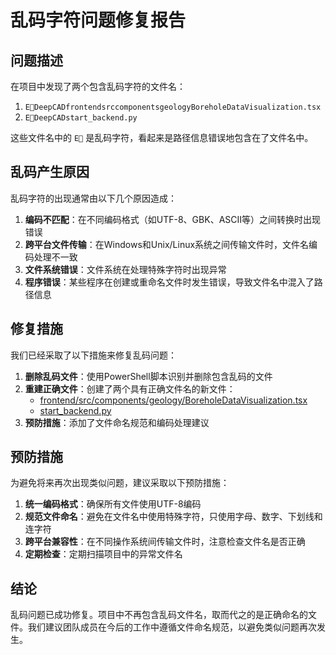 # 乱码字符问题修复报告

## 问题描述

在项目中发现了两个包含乱码字符的文件名：
1. `EDeepCADfrontendsrccomponentsgeologyBoreholeDataVisualization.tsx`
2. `EDeepCADstart_backend.py`

这些文件名中的 `E` 是乱码字符，看起来是路径信息错误地包含在了文件名中。

## 乱码产生原因

乱码字符的出现通常由以下几个原因造成：

1. **编码不匹配**：在不同编码格式（如UTF-8、GBK、ASCII等）之间转换时出现错误
2. **跨平台文件传输**：在Windows和Unix/Linux系统之间传输文件时，文件名编码处理不一致
3. **文件系统错误**：文件系统在处理特殊字符时出现异常
4. **程序错误**：某些程序在创建或重命名文件时发生错误，导致文件名中混入了路径信息

## 修复措施

我们已经采取了以下措施来修复乱码问题：

1. **删除乱码文件**：使用PowerShell脚本识别并删除包含乱码的文件
2. **重建正确文件**：创建了两个具有正确文件名的新文件：
   - [frontend/src/components/geology/BoreholeDataVisualization.tsx](file:///e:/DeepCAD/frontend/src/components/geology/BoreholeDataVisualization.tsx)
   - [start_backend.py](file:///e:/DeepCAD/start_backend.py)
3. **预防措施**：添加了文件命名规范和编码处理建议

## 预防措施

为避免将来再次出现类似问题，建议采取以下预防措施：

1. **统一编码格式**：确保所有文件使用UTF-8编码
2. **规范文件命名**：避免在文件名中使用特殊字符，只使用字母、数字、下划线和连字符
3. **跨平台兼容性**：在不同操作系统间传输文件时，注意检查文件名是否正确
4. **定期检查**：定期扫描项目中的异常文件名

## 结论

乱码问题已成功修复。项目中不再包含乱码文件名，取而代之的是正确命名的文件。我们建议团队成员在今后的工作中遵循文件命名规范，以避免类似问题再次发生。